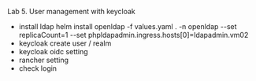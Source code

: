 Lab 5. User management with keycloak

- install ldap
  helm install openldap -f values.yaml . -n openldap --set replicaCount=1 --set phpldapadmin.ingress.hosts[0]=ldapadmin.vm02 
- keycloak create user / realm
- keycloak oidc setting
- rancher setting
- check login
